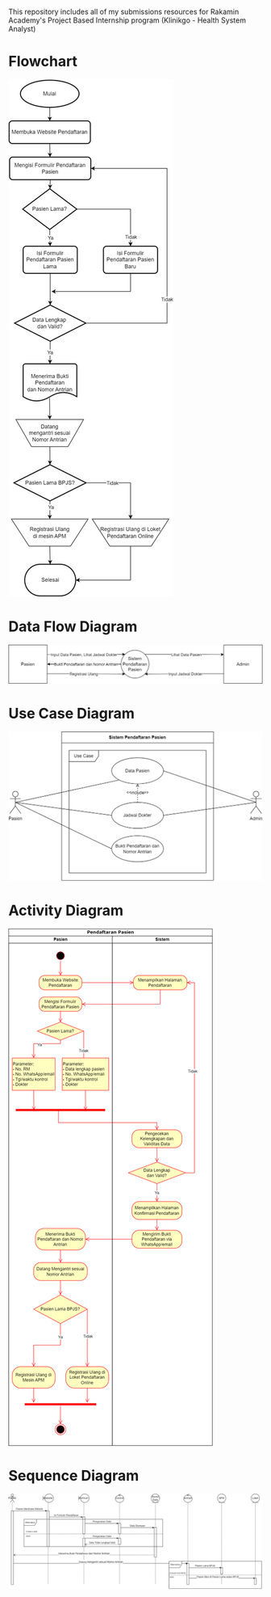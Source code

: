 This repository includes all of my submissions resources for Rakamin Academy's Project Based Internship program (Klinikgo - Health System Analyst)

# Flowchart
![](https://github.com/riotryulianto/PBI-system-analyst/blob/main/Flowchart%20KlinikGo-Flowchart.drawio.png)

# Data Flow Diagram
![](https://github.com/riotryulianto/PBI-system-analyst/blob/main/Flowchart%20KlinikGo-DFD.drawio.png)

# Use Case Diagram
![](https://github.com/riotryulianto/PBI-system-analyst/blob/main/Flowchart%20KlinikGo-Use%20Case.drawio.png)

# Activity Diagram
![](https://github.com/riotryulianto/PBI-system-analyst/blob/main/Flowchart%20KlinikGo-Activity.drawio.png)

# Sequence Diagram
![](https://github.com/riotryulianto/PBI-system-analyst/blob/main/Flowchart%20KlinikGo-Sequence.drawio.png)
